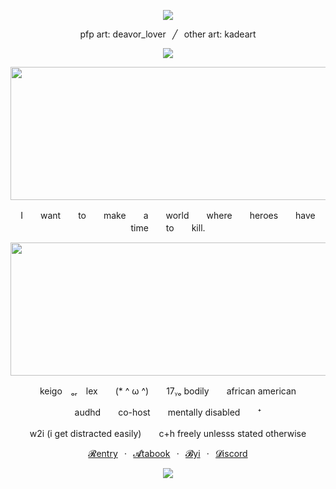 <p align="center">
  <img src="https://i.postimg.cc/SN7Npc1W/tumblr-d5bb5e99ea217efea893096e6997b449-50da672d-1280-1.png">
</p>

<p align="center">pfp art: deavor_lover⠀╱⠀other art: kadeart</h1>

<p align="center"> 
  <img src="https://komarev.com/ghpvc/?username=hawksyaoi&color=a45a57&label=⠀♡⠀&base=1000" /> 
</p>

<p align="center">
  <img width="640" height="213" src="https://i.postimg.cc/fRmqpFSW/New-Project.gif">
</p>

<p align="center">I　　want　　to　　make　　a　　world　　where　　heroes　　have　　time　　to　　kill.</p>

<p align="center">
  <img width="640" height="213" src="https://i.postimg.cc/FsQsqTpr/New-Project-4.png">
</p>

<p align="center">keigo　ₒᵣ　lex　　(* ^ ω ^)　　17ᵧₒ bodily　　african american</p>
<p align="center">audhd　　co-host　　mentally disabled　　⁺</p>
<p align="center">w2i (i get distracted easily)　　c+h freely unlesss stated otherwise</p>

<p align="center"

[𝓡entry](https://rentry.co/fawnscy)⠀‧⠀[𝓐tabook](https://hawksyaoi.atabook.org/)⠀‧⠀[𝓑yi](https://rentry.co/yotf3amw)⠀‧⠀[𝓓iscord](https://discordapp.com/users/821413859163111484)
</p>

<p align="center">
  <img src="https://i.postimg.cc/YCr22jTT/tumblr-d5bb5e99ea217efea893096e6997b449-50da672d-1280-1-1.png">
</p>

